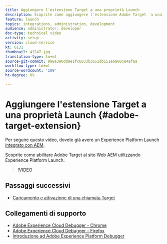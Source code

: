 ```yaml
---
title: Aggiungere l'estensione Target a una proprietà Launch
description: Scoprite come aggiungere l'estensione Adobe Target  a una  proprietà Adobe Experience Platform Launch.
feature: launch
topics: integrations, administration, development
audience: administrator, developer
doc-type: technical video
activity: setup
version: cloud-service
kt: 6131
thumbnail: 41247.jpg
translation-type: tm+mt
source-git-commit: 988e390dd9e1fc6033b3651db151e6a60ce4efaa
workflow-type: tm+mt
source-wordcount: '109'
ht-degree: 0%

---
```



# Aggiungere l&#39;estensione Target a una proprietà Launch {#adobe-target-extension}

Per seguire questo video, dovete già avere un Experience Platform Launch [integrato con AEM](../experience-platform-launch/overview.md).

Scoprite come abilitare  Adobe Target al sito Web AEM utilizzando Experience Platform Launch.

>[!VIDEO](https://video.tv.adobe.com/v/41247?quality=12&learn=on)

## Passaggi successivi

+ [Caricamento e attivazione di una chiamata Target](./load-and-fire-target.md)

## Collegamenti di supporto

+ [Adobe Experience Cloud Debugger - Chrome](https://chrome.google.com/webstore/detail/adobe-experience-cloud-de/ocdmogmohccmeicdhlhhgepeaijenapj)
+ [Adobe Experience Cloud Debugger - Firefox](https://addons.mozilla.org/en-US/firefox/addon/adobe-experience-platform-dbg/)
+ [Introduzione ad Adobe Experience Platform Debugger](https://docs.adobe.com/content/help/en/platform-learn/tutorials/data-ingestion/web-sdk/introduction-to-the-experience-platform-debugger.html)